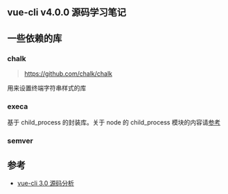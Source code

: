 ## vue-cli v4.0.0 源码学习笔记

## 一些依赖的库

### chalk

> https://github.com/chalk/chalk

用来设置终端字符串样式的库

### execa

基于 child_process 的封装库。关于 node 的 child_process 模块的内容请[参考]()

### semver

## 参考

- [vue-cli 3.0 源码分析](https://juejin.cn/post/6844903775304433677)